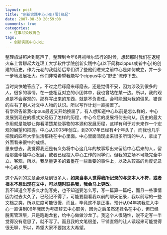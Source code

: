```yaml
---
layout: post
title: "创新实践中心小史(零)缘起"
date: 2007-08-30 20:59:08
comments: true
categories:
  - 往事尽染玫瑰色
tags:
  - 创新实践中心小史
---
```

整理旅游照片到尾声了，整理到今年6月初哈尔滨行的时候，想起那时我们在返程火车上曾聊起大连理工大学软件学院创新实践中心(以下简称cippus或者中心)的创建的历史，作为元老的我就给后辈们讲了些他们进来之前中心是如何成立，并一步一步地发展壮大。他们非常希望我能写个cippus中心“野史”流传下去。

当时爽快地答应了。不过之后琢磨来琢磨去，还是觉得不妥，因为涉及到很多的人，很多的事情。在一些相互对立的小团体中，我也曾站在某一边。所以，我的观点是不会客观的，那样写出来的东西，就是不负责任。会可能因为我的偏见，错误的左右了别人对文中人物的认识。所以写作计划一直搁置了。  
有学弟告诉我cippus最近又开始换届了，有人想知道中心以前是怎么样的，中心发展到现在的模式又经历了怎样的历程，中心今后的发展将何去何从。历史的最大作用就是能够让你看清楚某些事物的本源和发展历程，这样有利于对未来作一个宏观的展望和把握。中心从2003年创立，到2007年已经有4个年头了，而我也几乎把我的四年大学生活都耗在中心里面。中心里面涌现出来很多所谓的牛人，拿出了外面看来很牛的成绩。  
思来想去，我觉得我还是有义务将中心这几年的故事写出来留给中心后来的人，留给那些牵挂中心发展，或者已经投入中心工作的同学们。但我的立场不可能完全中立，客观，所以，我尽量更多的着墨在一些重要的事件上，以及从较高的角度记录中心的发展。

这个系列的文章会涉及到很多人，**如果当事人觉得我所记录的与您本人不符，或者根本不想出现在文中，可以随时联系我，我会马上更改。**  
我不知道会写多久才能写完，也不知道要怎么写，写一篇算一篇吧，而且一些事情因为过去太久了，已经记不得了，可能要翻看我以前的聊天记录，我以前写的一些文档之类，所以进度可能很慢，而且，毕竟这不是正事。预计从04年初我进入中心一直讲到06年我因为考研辞去中心职务，因为之后虽然还挂名在中心，但已经脱离管理层，只是跑跑龙套，给中心做做沙龙了。我这个人很随性，说不定写一半觉得没有意思了，就不写了。而且我的文笔很差，平铺直叙的让人读起来可能觉得很无聊，所以，希望大家不要抱太大希望。